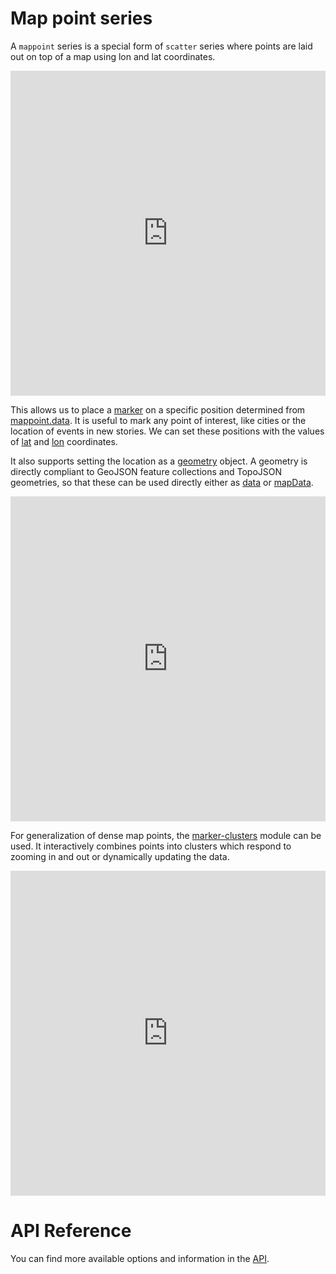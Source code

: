 Map point series
================

A `mappoint` series is a special form of `scatter` series where points are laid out on top of a map using lon and lat coordinates.

<iframe style="width: 100%; height: 520px; border: none;" src="https://highcharts.com/samples/embed/maps/demo/mappoint-latlon" allow="fullscreen"></iframe>

This allows us to place a [marker](https://api.highcharts.com/highmaps/plotOptions.mappoint.marker) on a specific position determined from [mappoint.data](https://api.highcharts.com/highmaps/series.mappoint.data). It is useful to mark any point of interest, like cities or the location of events in new stories. We can set these positions with the values of [lat](https://api.highcharts.com/highmaps/series.mappoint.data.lat) and [lon](https://api.highcharts.com/highmaps/series.mappoint.data.lon) coordinates.

It also supports setting the location as a [geometry](https://api.highcharts.com/highmaps/series.mappoint.data.geometry) object. A geometry is directly compliant to GeoJSON feature collections and TopoJSON geometries, so that these can be used directly either as [data](https://api.highcharts.com/highmaps/series.mappoint.data) or [mapData](https://api.highcharts.com/highmaps/series.mappoint.mapData).

<iframe style="width: 100%; height: 520px; border: none;" src="https://highcharts.com/samples/embed/maps/plotoptions/mappoint-label" allow="fullscreen"></iframe>

For generalization of dense map points, the [marker-clusters](https://api.highcharts.com/highmaps/series.mappoint.cluster) module can be used. It interactively combines points into clusters which respond to zooming in and out or dynamically updating the data.

<iframe style="width: 100%; height: 520px; border: none;" src="https://highcharts.com/samples/embed/maps/marker-clusters/europe" allow="fullscreen"></iframe>



API Reference
=============

You can find more available options and information in the [API](https://api.highcharts.com/highmaps/series.mappoint).